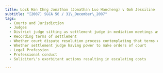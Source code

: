 ```yaml
---
title: Lock Han Chng Jonathan (Jonathan Luo Hancheng) v Goh Jessiline 
subtitle: "[2007] SGCA 56 / 31\_December\_2007"
tags:
  - Courts and Jurisdiction
  - Judges
  - District judge sitting as settlement judge in mediation meetings as part of court dispute resolution
  - Recording terms of settlement
  - Whether court dispute resolution process contemplating that terms of court-mediated settlement would be embodied in court order
  - Whether settlement judge having power to make orders of court
  - Legal Profession
  - Professional conduct
  - Solicitor\'s exorbitant actions resulting in escalating costs

---
```


